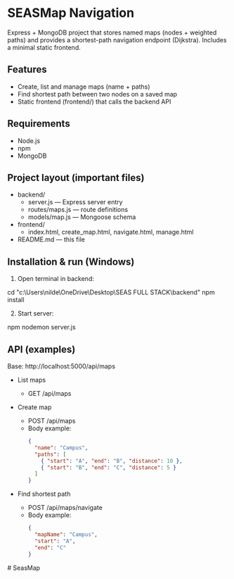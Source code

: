 # SEASMap Navigation

Express + MongoDB project that stores named maps (nodes + weighted paths) and provides a shortest-path navigation endpoint (Dijkstra). Includes a minimal static frontend.

## Features
- Create, list and manage maps (name + paths)
- Find shortest path between two nodes on a saved map
- Static frontend (frontend/) that calls the backend API

## Requirements
- Node.js 
- npm
- MongoDB

## Project layout (important files)

- backend/
  - server.js — Express server entry
  - routes/maps.js — route definitions
  - models/map.js — Mongoose schema
- frontend/
  - index.html, create_map.html, navigate.html, manage.html
- README.md — this file


## Installation & run (Windows)

1. Open terminal in backend:

cd "c:\Users\nilde\OneDrive\Desktop\SEAS FULL STACK\backend"
npm install

2. Start server:

npm nodemon server.js

## API (examples)

Base: http://localhost:5000/api/maps

- List maps
  - GET /api/maps

- Create map
  - POST /api/maps
  - Body example:
    ```json
    {
      "name": "Campus",
      "paths": [
        { "start": "A", "end": "B", "distance": 10 },
        { "start": "B", "end": "C", "distance": 5 }
      ]
    }
    ```

- Find shortest path
  - POST /api/maps/navigate
  - Body example:
    ```json
    {
      "mapName": "Campus",
      "start": "A",
      "end": "C"
    }

#   S e a s M a p 
 
 

